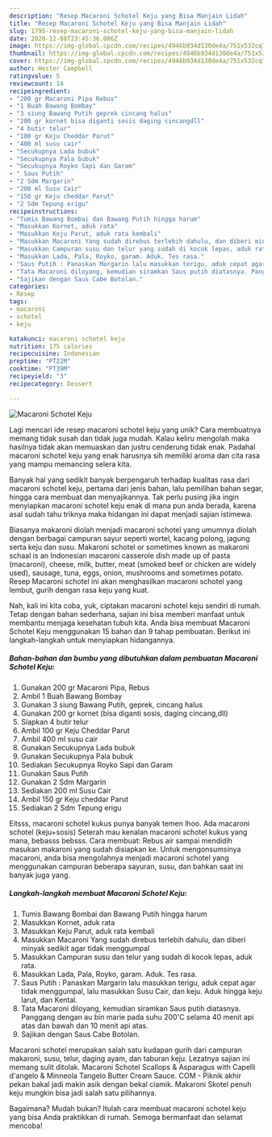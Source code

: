 ```yaml
---
description: "Resep Macaroni Schotel Keju yang Bisa Manjain Lidah"
title: "Resep Macaroni Schotel Keju yang Bisa Manjain Lidah"
slug: 1795-resep-macaroni-schotel-keju-yang-bisa-manjain-lidah
date: 2020-12-08T23:45:36.006Z
image: https://img-global.cpcdn.com/recipes/4946b934d130de4a/751x532cq70/macaroni-schotel-keju-foto-resep-utama.jpg
thumbnail: https://img-global.cpcdn.com/recipes/4946b934d130de4a/751x532cq70/macaroni-schotel-keju-foto-resep-utama.jpg
cover: https://img-global.cpcdn.com/recipes/4946b934d130de4a/751x532cq70/macaroni-schotel-keju-foto-resep-utama.jpg
author: Hester Campbell
ratingvalue: 5
reviewcount: 14
recipeingredient:
- "200 gr Macaroni Pipa Rebus"
- "1 Buah Bawang Bombay"
- "3 siung Bawang Putih geprek cincang halus"
- "200 gr kornet bisa diganti sosis daging cincangdll"
- "4 butir telur"
- "100 gr Keju Cheddar Parut"
- "400 ml susu cair"
- "Secukupnya Lada bubuk"
- "Secukupnya Pala bubuk"
- "Secukupnya Royko Sapi dan Garam"
- " Saus Putih"
- "2 Sdm Margarin"
- "200 ml Susu Cair"
- "150 gr Keju cheddar Parut"
- "2 Sdm Tepung erigu"
recipeinstructions:
- "Tumis Bawang Bombai dan Bawang Putih hingga harum"
- "Masukkan Kornet, aduk rata"
- "Masukkan Keju Parut, aduk rata kembali"
- "Masukkan Macaroni Yang sudah direbus terlebih dahulu, dan diberi minyak sedikit agar tidak menggumpal"
- "Masukkan Campuran susu dan telur yang sudah di kocok lepas, aduk rata."
- "Masukkan Lada, Pala, Royko, garam. Aduk. Tes rasa."
- "Saus Putih : Panaskan Margarin lalu masukkan terigu, aduk cepat agar tidak menggumpal, lalu masukkan Susu Cair, dan keju. Aduk hingga keju larut, dan Kental."
- "Tata Macaroni diloyang, kemudian siramkan Saus putih diatasnya. Panggang dengan au bin marie pada suhu 200&#39;C selama 40 menit api atas dan bawah dan 10 menit api atas."
- "Sajikan dengan Saus Cabe Botolan."
categories:
- Resep
tags:
- macaroni
- schotel
- keju

katakunci: macaroni schotel keju 
nutrition: 175 calories
recipecuisine: Indonesian
preptime: "PT22M"
cooktime: "PT39M"
recipeyield: "3"
recipecategory: Dessert

---
```



![Macaroni Schotel Keju](https://img-global.cpcdn.com/recipes/4946b934d130de4a/751x532cq70/macaroni-schotel-keju-foto-resep-utama.jpg)

Lagi mencari ide resep macaroni schotel keju yang unik? Cara membuatnya memang tidak susah dan tidak juga mudah. Kalau keliru mengolah maka hasilnya tidak akan memuaskan dan justru cenderung tidak enak. Padahal macaroni schotel keju yang enak harusnya sih memiliki aroma dan cita rasa yang mampu memancing selera kita.

Banyak hal yang sedikit banyak berpengaruh terhadap kualitas rasa dari macaroni schotel keju, pertama dari jenis bahan, lalu pemilihan bahan segar, hingga cara membuat dan menyajikannya. Tak perlu pusing jika ingin menyiapkan macaroni schotel keju enak di mana pun anda berada, karena asal sudah tahu triknya maka hidangan ini dapat menjadi sajian istimewa.

Biasanya makaroni diolah menjadi macaroni schotel yang umumnya diolah dengan berbagai campuran sayur seperti wortel, kacang polong, jagung serta keju dan susu. Makaroni schotel or sometimes known as makaroni schaal is an Indonesian macaroni casserole dish made up of pasta (macaroni), cheese, milk, butter, meat (smoked beef or chicken are widely used), sausage, tuna, eggs, onion, mushrooms and sometimes potato. Resep Macaroni schotel ini akan menghasilkan macaroni schotel yang lembut, gurih dengan rasa keju yang kuat.


Nah, kali ini kita coba, yuk, ciptakan macaroni schotel keju sendiri di rumah. Tetap dengan bahan sederhana, sajian ini bisa memberi manfaat untuk membantu menjaga kesehatan tubuh kita. Anda bisa membuat Macaroni Schotel Keju menggunakan 15 bahan dan 9 tahap pembuatan. Berikut ini langkah-langkah untuk menyiapkan hidangannya.

<!--inarticleads1-->

##### Bahan-bahan dan bumbu yang dibutuhkan dalam pembuatan Macaroni Schotel Keju:

1. Gunakan 200 gr Macaroni Pipa, Rebus
1. Ambil 1 Buah Bawang Bombay
1. Gunakan 3 siung Bawang Putih, geprek, cincang halus
1. Gunakan 200 gr kornet (bisa diganti sosis, daging cincang,dll)
1. Siapkan 4 butir telur
1. Ambil 100 gr Keju Cheddar Parut
1. Ambil 400 ml susu cair
1. Gunakan Secukupnya Lada bubuk
1. Gunakan Secukupnya Pala bubuk
1. Sediakan Secukupnya Royko Sapi dan Garam
1. Gunakan  Saus Putih
1. Gunakan 2 Sdm Margarin
1. Sediakan 200 ml Susu Cair
1. Ambil 150 gr Keju cheddar Parut
1. Sediakan 2 Sdm Tepung erigu


Eitsss, macaroni schotel kukus punya banyak temen lhoo. Ada macaroni schotel (keju+sosis) Seterah mau kenalan macaroni schotel kukus yang mana, bebasss bebsss. Cara membuat: Rebus air sampai mendidih masukan makaroni yang sudah disiapkan ke. Untuk mengonsumsinya macaroni, anda bisa mengolahnya menjadi macaroni schotel yang menggunakan campuran beberapa sayuran, susu, dan bahkan saat ini banyak juga yang. 

<!--inarticleads2-->

##### Langkah-langkah membuat Macaroni Schotel Keju:

1. Tumis Bawang Bombai dan Bawang Putih hingga harum
1. Masukkan Kornet, aduk rata
1. Masukkan Keju Parut, aduk rata kembali
1. Masukkan Macaroni Yang sudah direbus terlebih dahulu, dan diberi minyak sedikit agar tidak menggumpal
1. Masukkan Campuran susu dan telur yang sudah di kocok lepas, aduk rata.
1. Masukkan Lada, Pala, Royko, garam. Aduk. Tes rasa.
1. Saus Putih : Panaskan Margarin lalu masukkan terigu, aduk cepat agar tidak menggumpal, lalu masukkan Susu Cair, dan keju. Aduk hingga keju larut, dan Kental.
1. Tata Macaroni diloyang, kemudian siramkan Saus putih diatasnya. Panggang dengan au bin marie pada suhu 200&#39;C selama 40 menit api atas dan bawah dan 10 menit api atas.
1. Sajikan dengan Saus Cabe Botolan.


Macaroni schotel merupakan salah satu kudapan gurih dari campuran makaroni, susu, telur, daging ayam, dan taburan keju. Lezatnya sajian ini memang sulit ditolak. Macaroni Schotel Scallops &amp; Asparagus with Capelli d&#39;angelo &amp; Minneola Tangelo Butter Cream Sauce. COM - Piknik akhir pekan bakal jadi makin asik dengan bekal ciamik. Makaroni Skotel penuh keju mungkin bisa jadi salah satu pilihannya. 

Bagaimana? Mudah bukan? Itulah cara membuat macaroni schotel keju yang bisa Anda praktikkan di rumah. Semoga bermanfaat dan selamat mencoba!
